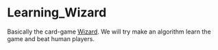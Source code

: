 # Learning_Wizard

Basically the card-game [Wizard](https://boardgamegeek.com/boardgame/1465/wizard). 
We will try make an algorithm learn the game and beat human players.
